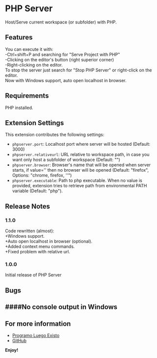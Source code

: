 # PHP Server

Host/Serve current workspace (or subfolder) with PHP.

## Features

You can execute it with:<br>
-Ctrl+shift+P and searching for "Serve Project with PHP"<br>
-Clicking on the editor's button (right superior corner)<br>
-Right-clicking on the editor.<br>
To stop the server just search for "Stop PHP Server" or right-click on the editor.<br>
Now with Windows support, auto open localhost in browser.<br>

## Requirements

PHP installed.

## Extension Settings
This extension contributes the following settings:

* `phpserver.port`: Localhost port where server will be hosted (Default: 3000)
* `phpserver.relativeurl`: URL relative to workspace path, in case you want only host a subfolder of workspace (Default: "")
* `phpserver.browser`: Browser's name that will be opened when server starts, if value='' then no browser will be opened (Default: "firefox", Options: "chrome, firefox, ''")
* `phpserver.executable`: Path to php executable. When no value is provided, extension tries to retrieve path from environmental PATH variable (Default: "php").


## Release Notes
### 1.1.0
Code rewritten (almost):<br>
+Windows support.<br>
+Auto open localhost in browser (optional).<br>
+Added context menu commands.<br>
+Fixed problem with relative url.<br>
### 1.0.0
Initial release of PHP Server

## Bugs

####No console output in Windows
-----------------------------------------------------------------------------------------------------------

## For more information

* [Programo Luego Existo](http://programoluegoexisto.com)
* [GitHub](http://github.com/brapifra)

**Enjoy!**
